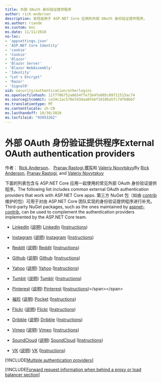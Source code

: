 ```yaml
---
title: 外部 OAuth 身份验证提供程序
author: rick-anderson
description: 发现适用于 ASP.NET Core 应用的外部 OAuth 身份验证提供程序。
ms.author: riande
ms.custom: mvc
ms.date: 11/11/2018
no-loc:
- 'appsettings.json'
- 'ASP.NET Core Identity'
- 'cookie'
- 'Cookie'
- 'Blazor'
- 'Blazor Server'
- 'Blazor WebAssembly'
- 'Identity'
- "Let's Encrypt"
- 'Razor'
- 'SignalR'
uid: security/authentication/otherlogins
ms.openlocfilehash: 11f770b752a6654ffe73b4fe005c09711515ac74
ms.sourcegitcommit: ca34c1ac578e7d3daa0febf1810ba5fc74f60bbf
ms.translationtype: MT
ms.contentlocale: zh-CN
ms.lasthandoff: 10/30/2020
ms.locfileid: "93053262"
---
```

# <a name="external-oauth-authentication-providers"></a><span data-ttu-id="81038-103">外部 OAuth 身份验证提供程序</span><span class="sxs-lookup"><span data-stu-id="81038-103">External OAuth authentication providers</span></span>

<span data-ttu-id="81038-104">作者： [Rick Anderson](https://twitter.com/RickAndMSFT)、 [Pranav Rastogi 撰写](https://github.com/rustd)和 [Valeriy Novytskyy](https://github.com/01binary)</span><span class="sxs-lookup"><span data-stu-id="81038-104">By [Rick Anderson](https://twitter.com/RickAndMSFT), [Pranav Rastogi](https://github.com/rustd), and [Valeriy Novytskyy](https://github.com/01binary)</span></span>

<span data-ttu-id="81038-105">下面的列表包含与 ASP.NET Core 应用一起使用的常见外部 OAuth 身份验证提供程序。</span><span class="sxs-lookup"><span data-stu-id="81038-105">The following list includes common external OAuth authentication providers that work with ASP.NET Core apps.</span></span> <span data-ttu-id="81038-106">第三方 NuGet 包（如由 [contrib](https://www.nuget.org/packages?q=owners%3Aaspnet-contrib+title%3AOAuth)维护的包）可用于对由 ASP.NET Core 团队实现的身份验证提供程序进行补充。</span><span class="sxs-lookup"><span data-stu-id="81038-106">Third-party NuGet packages, such as the ones maintained by [aspnet-contrib](https://www.nuget.org/packages?q=owners%3Aaspnet-contrib+title%3AOAuth), can be used to complement the authentication providers implemented by the ASP.NET Core team.</span></span>

* <span data-ttu-id="81038-107">[LinkedIn](https://www.linkedin.com/developer/apps) ([说明](https://developer.linkedin.com/docs/oauth2)) </span><span class="sxs-lookup"><span data-stu-id="81038-107">[LinkedIn](https://www.linkedin.com/developer/apps) ([Instructions](https://developer.linkedin.com/docs/oauth2))</span></span>

* <span data-ttu-id="81038-108">[Instagram](https://www.instagram.com/developer/register/) ([说明](https://www.instagram.com/developer/authentication/)) </span><span class="sxs-lookup"><span data-stu-id="81038-108">[Instagram](https://www.instagram.com/developer/register/) ([Instructions](https://www.instagram.com/developer/authentication/))</span></span>

* <span data-ttu-id="81038-109">[Reddit](https://www.reddit.com/login?dest=https%3A%2F%2Fwww.reddit.com%2Fprefs%2Fapps) ([说明](https://github.com/reddit/reddit/wiki/OAuth2-Quick-Start-Example)) </span><span class="sxs-lookup"><span data-stu-id="81038-109">[Reddit](https://www.reddit.com/login?dest=https%3A%2F%2Fwww.reddit.com%2Fprefs%2Fapps) ([Instructions](https://github.com/reddit/reddit/wiki/OAuth2-Quick-Start-Example))</span></span>

* <span data-ttu-id="81038-110">[Github](https://github.com/login?return_to=https%3A%2F%2Fgithub.com%2Fsettings%2Fapplications%2Fnew) ([说明](https://developer.github.com/v3/oauth/)) </span><span class="sxs-lookup"><span data-stu-id="81038-110">[Github](https://github.com/login?return_to=https%3A%2F%2Fgithub.com%2Fsettings%2Fapplications%2Fnew) ([Instructions](https://developer.github.com/v3/oauth/))</span></span>

* <span data-ttu-id="81038-111">[Yahoo](https://login.yahoo.com/config/login?src=devnet&.done=http%3A%2F%2Fdeveloper.yahoo.com%2Fapps%2Fcreate%2F) ([说明](https://developer.yahoo.com/bbauth/user.html)) </span><span class="sxs-lookup"><span data-stu-id="81038-111">[Yahoo](https://login.yahoo.com/config/login?src=devnet&.done=http%3A%2F%2Fdeveloper.yahoo.com%2Fapps%2Fcreate%2F) ([Instructions](https://developer.yahoo.com/bbauth/user.html))</span></span>

* <span data-ttu-id="81038-112">[Tumblr](https://www.tumblr.com/oauth/apps) ([说明](https://www.tumblr.com/docs/api/v2#auth)) </span><span class="sxs-lookup"><span data-stu-id="81038-112">[Tumblr](https://www.tumblr.com/oauth/apps) ([Instructions](https://www.tumblr.com/docs/api/v2#auth))</span></span>

* <span data-ttu-id="81038-113">[Pinterest](https://www.pinterest.com/login/?next=http%3A%2F%2Fdevsite%2Fapps%2F) ([说明](https://developers.pinterest.com/docs/api/overview/?)) </span><span class="sxs-lookup"><span data-stu-id="81038-113">[Pinterest](https://www.pinterest.com/login/?next=http%3A%2F%2Fdevsite%2Fapps%2F) ([Instructions](https://developers.pinterest.com/docs/api/overview/?))</span></span>

* <span data-ttu-id="81038-114">[袖珍](https://getpocket.com/developer/apps/new) ([说明](https://getpocket.com/developer/docs/authentication)) </span><span class="sxs-lookup"><span data-stu-id="81038-114">[Pocket](https://getpocket.com/developer/apps/new) ([Instructions](https://getpocket.com/developer/docs/authentication))</span></span>

* <span data-ttu-id="81038-115">[Flickr](https://www.flickr.com/services/apps/create) ([说明](https://www.flickr.com/services/api/auth.oauth.html)) </span><span class="sxs-lookup"><span data-stu-id="81038-115">[Flickr](https://www.flickr.com/services/apps/create) ([Instructions](https://www.flickr.com/services/api/auth.oauth.html))</span></span>

* <span data-ttu-id="81038-116">[Dribble](https://dribbble.com/signup) ([说明](https://developer.dribbble.com/v1/oauth/)) </span><span class="sxs-lookup"><span data-stu-id="81038-116">[Dribble](https://dribbble.com/signup) ([Instructions](https://developer.dribbble.com/v1/oauth/))</span></span>

* <span data-ttu-id="81038-117">[Vimeo](https://vimeo.com/join) ([说明](https://developer.vimeo.com/api/authentication)) </span><span class="sxs-lookup"><span data-stu-id="81038-117">[Vimeo](https://vimeo.com/join) ([Instructions](https://developer.vimeo.com/api/authentication))</span></span>

* <span data-ttu-id="81038-118">[SoundCloud](https://soundcloud.com/you/apps/new) ([说明](https://developers.soundcloud.com/blog/we-love-oauth-2)) </span><span class="sxs-lookup"><span data-stu-id="81038-118">[SoundCloud](https://soundcloud.com/you/apps/new) ([Instructions](https://developers.soundcloud.com/blog/we-love-oauth-2))</span></span>

* <span data-ttu-id="81038-119">[VK](https://vk.com/apps?act=manage) ([说明](https://vk.com/pages?oid=-17680044&p=Authorizing_Sites)) </span><span class="sxs-lookup"><span data-stu-id="81038-119">[VK](https://vk.com/apps?act=manage) ([Instructions](https://vk.com/pages?oid=-17680044&p=Authorizing_Sites))</span></span>

[!INCLUDE[Multiple authentication providers](includes/chain-auth-providers.md)]

[!INCLUDE[Forward request information when behind a proxy or load balancer section](includes/forwarded-headers-middleware.md)]
